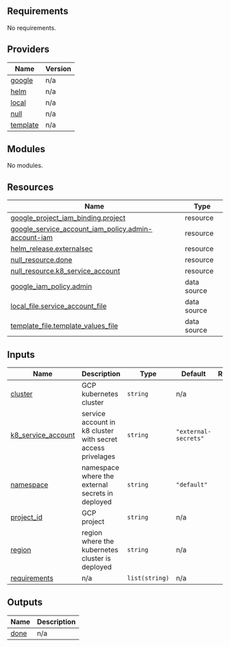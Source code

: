 ## Requirements

No requirements.

## Providers

| Name | Version |
|------|---------|
| <a name="provider_google"></a> [google](#provider\_google) | n/a |
| <a name="provider_helm"></a> [helm](#provider\_helm) | n/a |
| <a name="provider_local"></a> [local](#provider\_local) | n/a |
| <a name="provider_null"></a> [null](#provider\_null) | n/a |
| <a name="provider_template"></a> [template](#provider\_template) | n/a |

## Modules

No modules.

## Resources

| Name | Type |
|------|------|
| [google_project_iam_binding.project](https://registry.terraform.io/providers/hashicorp/google/latest/docs/resources/project_iam_binding) | resource |
| [google_service_account_iam_policy.admin-account-iam](https://registry.terraform.io/providers/hashicorp/google/latest/docs/resources/service_account_iam_policy) | resource |
| [helm_release.externalsec](https://registry.terraform.io/providers/hashicorp/helm/latest/docs/resources/release) | resource |
| [null_resource.done](https://registry.terraform.io/providers/hashicorp/null/latest/docs/resources/resource) | resource |
| [null_resource.k8_service_account](https://registry.terraform.io/providers/hashicorp/null/latest/docs/resources/resource) | resource |
| [google_iam_policy.admin](https://registry.terraform.io/providers/hashicorp/google/latest/docs/data-sources/iam_policy) | data source |
| [local_file.service_account_file](https://registry.terraform.io/providers/hashicorp/local/latest/docs/data-sources/file) | data source |
| [template_file.template_values_file](https://registry.terraform.io/providers/hashicorp/template/latest/docs/data-sources/file) | data source |

## Inputs

| Name | Description | Type | Default | Required |
|------|-------------|------|---------|:--------:|
| <a name="input_cluster"></a> [cluster](#input\_cluster) | GCP kubernetes cluster | `string` | n/a | yes |
| <a name="input_k8_service_account"></a> [k8\_service\_account](#input\_k8\_service\_account) | service account in k8 cluster with secret access privelages | `string` | `"external-secrets"` | no |
| <a name="input_namespace"></a> [namespace](#input\_namespace) | namespace where the external secrets in deployed | `string` | `"default"` | no |
| <a name="input_project_id"></a> [project\_id](#input\_project\_id) | GCP project | `string` | n/a | yes |
| <a name="input_region"></a> [region](#input\_region) | region where the kubernetes cluster is deployed | `string` | n/a | yes |
| <a name="input_requirements"></a> [requirements](#input\_requirements) | n/a | `list(string)` | n/a | yes |

## Outputs

| Name | Description |
|------|-------------|
| <a name="output_done"></a> [done](#output\_done) | n/a |

